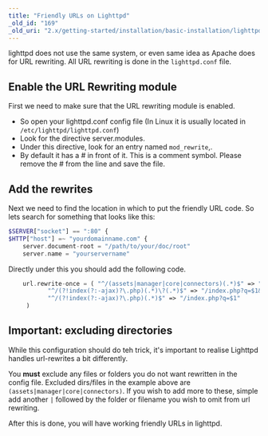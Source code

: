 ```yaml
---
title: "Friendly URLs on Lighttpd"
_old_id: "169"
_old_uri: "2.x/getting-started/installation/basic-installation/lighttpd-guide"
---
```


lighttpd does not use the same system, or even same idea as Apache does for URL rewriting. All URL rewriting is done in the `lighttpd.conf` file.

## Enable the URL Rewriting module

First we need to make sure that the URL rewriting module is enabled.

- So open your lighttpd.conf config file (In Linux it is usually located in `/etc/lighttpd/lighttpd.conf`)
- Look for the directive server.modules.
- Under this directive, look for an entry named `mod_rewrite`,.
- By default it has a # in front of it. This is a comment symbol. Please remove the # from the line and save the file.

## Add the rewrites

Next we need to find the location in which to put the friendly URL code. So lets search for something that looks like this:

``` php
$SERVER["socket"] == ":80" {
$HTTP["host"] =~ "yourdomainname.com" {
    server.document-root = "/path/to/your/doc/root"
    server.name = "yourservername"
```

Directly under this you should add the following code.

``` php
    url.rewrite-once = ( "^/(assets|manager|core|connectors)(.*)$" => "/$1/$2",
           "^/(?!index(?:-ajax)?\.php)(.*)\?(.*)$" => "/index.php?q=$1&$2",
           "^/(?!index(?:-ajax)?\.php)(.*)$" => "/index.php?q=$1"
     )
```

## Important: excluding directories

While this configuration should do teh trick, it's important to realise Lighttpd handles url-rewrites a bit differently.

You **must** exclude any files or folders you do not want rewritten in the config file. Excluded dirs/files in the example above are `(assets|manager|core|connectors)`. If you wish to add more to these, simple add another `|` followed by the folder or filename you wish to omit from url rewriting.

After this is done, you will have working friendly URLs in lighttpd.
